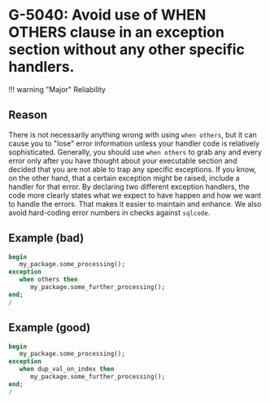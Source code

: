 # G-5040: Avoid use of WHEN OTHERS clause in an exception section without any other specific handlers.

!!! warning "Major"
    Reliability

## Reason

There is not necessarily anything wrong with using `when others`, but it can cause you to "lose" error information unless your handler code is relatively sophisticated. Generally, you should use `when others` to grab any and every error only after you have thought about your executable section and decided that you are not able to trap any specific exceptions. If you know, on the other hand, that a certain exception might be raised, include a handler for that error. By declaring two different exception handlers, the code more clearly states what we expect to have happen and how we want to handle the errors. That makes it easier to maintain and enhance. We also avoid hard-coding error numbers in checks against `sqlcode`.

## Example (bad)

``` sql
begin
   my_package.some_processing();
exception
   when others then
      my_package.some_further_processing();
end;
/
```

## Example (good)

``` sql
begin
   my_package.some_processing();
exception
   when dup_val_on_index then
      my_package.some_further_processing();
end;
/
```
